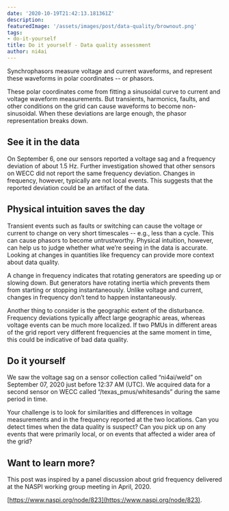 ```yaml
---
date: '2020-10-19T21:42:13.181361Z'
description: 
featuredImage: '/assets/images/post/data-quality/brownout.png'
tags:
- do-it-yourself
title: Do it yourself - Data quality assessment
author: ni4ai
---
```


Synchrophasors measure voltage and current waveforms, and represent these waveforms in polar coordinates -- or phasors.

These polar coordinates come from fitting a sinusoidal curve to current and voltage waveform measurements.
But transients, harmonics, faults, and other conditions on the grid can cause waveforms to become non-sinusoidal. 
When these deviations are large enough, the phasor representation breaks down.

## See it in the data
On September 6, one our sensors reported a voltage sag and a frequency deviation of about 1.5 Hz.
Further investigation showed that other sensors on WECC did not report the same frequency deviation.
Changes in frequency, however, typically are not local events.
This suggests that the reported deviation could be an artifact of the data.

## Physical intuition saves the day
Transient events such as faults or switching can cause the voltage or current to change on very short timescales -- e.g., less than a cycle. This can cause phasors to become untrustworthy. 
Physical intuition, however, can help us to judge whether what we’re seeing in the data is accurate. 
Looking at changes in quantities like frequency can provide more context about data quality. 

A change in frequency indicates that rotating generators are speeding up or slowing down. But generators have rotating inertia which prevents them from starting or stopping instantaneously. Unlike voltage and current, changes in frequency don’t tend to happen instantaneously. 

Another thing to consider is the geographic extent of the disturbance. Frequency deviations typically affect large geographic areas, whereas voltage events can be much more localized. If two PMUs in different areas of the grid report very different frequencies at the same moment in time, this could be indicative of bad data quality.

## Do it yourself
We saw the voltage sag on a sensor collection called “ni4ai/weld” on September 07, 2020 just before 12:37 AM (UTC). We acquired data for a second sensor on WECC called “/texas_pmus/whitesands” during the same period in time. 

Your challenge is to look for similarities and differences in voltage measurements and in the frequency reported at the two locations. Can you detect times when the data quality is suspect? Can you pick up on any events that were primarily local, or on events that affected a wider area of the grid?

## Want to learn more?
This post was inspired by a panel discussion about grid frequency delivered at the NASPI working group meeting in April, 2020. 

[https://www.naspi.org/node/823](https://www.naspi.org/node/823).


